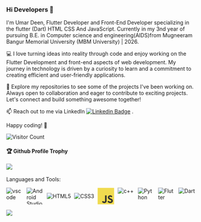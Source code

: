 ### Hi Developers 👋

<!--
[![YouTube Badge](https://img.shields.io/badge/YouTube-ud.vlogss-red)](https://www.youe.com/developerfunnel) 
[![Website Badge](https://img.shields.io/badge/WebSite-Manoj-green)](https://umardeen1.github.io/umarProfile/)
-->




I'm Umar Deen, Flutter Developer and  Front-End Developer specializing in the flutter (Dart) HTML CSS And JavaScript. Currently in my 3nd year of pursuing B.E. in Computer science and engineering(AIDS)from Mugneeram Bangur Memorial University (MBM University) | 2026.

💻 I love turning ideas into reality through code and enjoy working on the Flutter Development and front-end aspects of web development. My journey in technology is driven by a curiosity to learn and a commitment to creating efficient and user-friendly applications.

🚀 Explore my repositories to see some of the projects I've been working on. Always open to collaboration and eager to contribute to exciting projects. Let's connect and build something awesome together!

📫 Reach out to me via LinkedIn [![Linkedin Badge](https://img.shields.io/badge/-umar-blue?style=flat-square&logo=Linkedin&logoColor=white&link=https://www.linkedin.com/in/myselfumar/)](https://www.linkedin.com/in/myselfumar/) .

Happy coding! 🚀


![Visitor Count](https://profile-counter.glitch.me/umardeen1/count.svg)

<div>
  <h4>🏆 Github Profile Trophy</h4>
  <a href="https://github.com/ryo-ma/github-profile-trophy">
    <img src="https://github-profile-trophy.vercel.app/?username=umardeen1&column=7"/>
  </a>
</div>

Languages and Tools: 

<div style="display: flex; align-items: center; justify-content: space-between;">
    <img src="https://cdn.jsdelivr.net/gh/devicons/devicon/icons/vscode/vscode-original.svg" alt="vscode" width="45" height="45"/>
  <img src="https://e7.pngegg.com/pngimages/169/168/png-clipart-android-studio-integrated-development-environment-mobile-app-development-design-studio-logo-computer-program.png" alt="Android Studio" width="45" height="45" />
<img alt="HTML5" src="https://img.shields.io/badge/html5-%23E34F26.svg?style=flat-square&logo=html5&logoColor=white"/> 
<img alt="CSS3" src="https://img.shields.io/badge/css3-%231572B6.svg?style=flat-square&logo=css3&logoColor=white"/>
<img src="https://raw.githubusercontent.com/devicons/devicon/master/icons/javascript/javascript-original.svg" alt="javascript" width="45" height="45" />
<img src="https://tse3.mm.bing.net/th?id=OIP.nRFUjpFsHLSYCItJSPIJFwHaGQ&pid=Api&P=0&h=220" alt="c++" width="45" height="45" />
<img src="https://tse4.mm.bing.net/th?id=OIP.KnOS3vOcNhLla8LSZw4TugHaHa&pid=Api&P=0&h=220" alt="Python" width="45" height="45" />
<img src="https://www.kindpng.com/picc/m/355-3557482_flutter-logo-png-transparent-png.png" alt="Flutter" width="45" height="45" />
<img src="https://image.pngaaa.com/400/23400-middle.png" alt="Dart" width="45" height="45" />

  
</div>





![](https://activity-graph.herokuapp.com/graph?username=developerManoj47&theme=react-dark&area=true)
<!--
**umardeen1/umardeen1** is a ✨ _special_ ✨ repository because its `README.md` (this file) appears on your GitHub profile.

Here are some ideas to get you started:

- 🔭 I’m currently working on ...
- 🌱 I’m currently learning ...
- 👯 I’m looking to collaborate on ...
- 🤔 I’m looking for help with ...
- 💬 Ask me about ...
- 📫 How to reach me: ...
- 😄 Pronouns: ...
- ⚡ Fun fact: .....

-->
